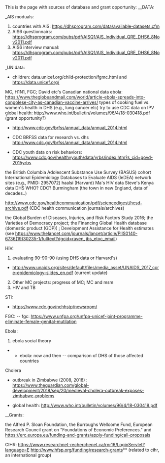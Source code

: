 This is the page with sources of database and grant opportunity:
__DATA:

_AIS moduals: 
1. countries with AIS: https://dhsprogram.com/data/available-datasets.cfm
2. AIS6 questionnairs:  https://dhsprogram.com/pubs/pdf/AISQ1/AIS_Individual_QRE_DHS6_8Nov2011.pdf
3. AIS6 interview manual: https://dhsprogram.com/pubs/pdf/AISQ1/AIS_Individual_QRE_DHS6_8Nov2011.pdf

_UN data:
- children: data.unicef.org/child-protection/fgmc.html and https://data.unicef.org/

MC, H1N1, FGC; 
David etc's Canadian national data
ebola: https://www.theglobeandmail.com/world/article-ebola-spreads-into-congolese-city-as-canadian-vaccine-arrives/
types of cooking fuel vs. women's health in DHS (e.g., lung cancer etc)
try to use CDC data on IPV
global health: http://www.who.int/bulletin/volumes/96/4/18-030418.pdf (grant opportunity?)


- http://www.cdc.gov/brfss/annual_data/annual_2014.html

- CDC BRFSS data for research vs. dhs http://www.cdc.gov/brfss/annual_data/annual_2014.html

- CDC youth data on risk behaviors:
https://www.cdc.gov/healthyyouth/data/yrbs/index.htm?s_cid=govd-2015yrbs

the British Columbia Adolescent Substance Use Survey (BASUS) cohort
International Epidemiology Databases to Evaluate AIDS (IeDEA) network sites (e.g., PMID: 2957072)
haalsi (Harvard)
Ma's HIV data
Steve's Kenya data 
DHS
WHO?
CDC?
Burmingham (the town in new England, data of decades..)

http://www.cdc.gov/healthcommunication/pdf/sciencedigest/hcsd-archive.pdf (CDC health communication journals/archives)

 the Global Burden of Diseases, Injuries, and Risk Factors Study 2016; the Varieties of Democracy project; the Financing Global Health database (domestic product (GDP)) ; Development Assistance for Health estimates (see https://www.thelancet.com/journals/lancet/article/PIIS0140-6736(19)30235-1/fulltext?dgcid=raven_jbs_etoc_email)
 
HIV: 
1. evaluating 90-90-90 (using DHS data or Harvard's)
- http://www.unaids.org/sites/default/files/media_asset/UNAIDS_2017_core-epidemiology-slides_en.pdf (current update)
2. Other MC projects: progress of MC; MC and msm
3. HIV and TB

STI:
- https://www.cdc.gov/nchhstp/newsroom/

FGC:
-- fgc: https://www.unfpa.org/unfpa-unicef-joint-programme-eliminate-female-genital-mutilation

Ebola:
1. ebola social theory
- - ebola: now and then -- comparison of DHS of those affected countries

Cholera 

- outbreak in Zimbabwe (2008, 2018) : https://www.theguardian.com/global-development/2018/sep/20/medieval-cholera-outbreak-exposes-zimbabwe-problems

- global health: http://www.who.int/bulletin/volumes/96/4/18-030418.pdf

__Grants:

the Alfred P. Sloan Foundation,
the Burroughs Wellcome Fund,
European Research Council grant on "Foundations of Economic Preferences." and https://erc.europa.eu/funding-and-grants/apply-funding/call-proposals

CIHR: https://www.researchnet-recherchenet.ca/rnr16/LoginServlet?language=E
http://www.hfsp.org/funding/research-grants** (related to cihr, an international group)

